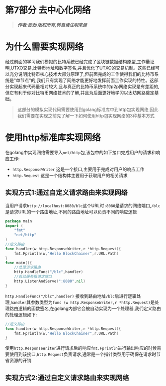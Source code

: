 第7部分 去中心化网络
============

> ***作者:彭劲  版权所有,转自请注明来源***

# 为什么需要实现网络

经过前面的学习我们模拟的比特系统已经完成了区块链数据结构原型,工作量证明,UTXO交易,比特币地址和数字签名,并且优化了UTXO的交易机制。这些已经可以充分说明比特币核心技术大部分原理了,但前面完成的工作使得我们的比特币系统是"单节点"的,我们只有实现了网络才能更好地发挥前面工作实现的特性。这部分实现起来代码量相对较大,且与真正的比特币系统中的p2p网络实现是有差距的,但它有利于你对比特币网络技术的了解,并且为后面更好地学习以太坊网路奠定基础。
> 这部分的模拟实现代码需要使用到golang标准库中到http包实现网络,因此我们需要在实现之前先了解一下如何使用http包实现网络的3种基本方式

# 使用http标准库实现网络

在golang中实现网络需要导入`net/http`包,该包中的如下接口完成用户的请求和响应工作:

* `http.ResponseWriter` 这是一个接口,主要用于完成对用户的响应工作
* `http.Request` 这是一个结构体主要用于获取用户的相关请求

## 实现方式1:通过自定义请求路由来实现网络

当用户请求`http://localhost:8080/blc`这个URL时`:8080`是请求的网络端口,`/blc`是请求URL的一个路由地址,不同的路由地址可以负责不同的响应逻辑

```go
package main
import (
	"fmt"
	"net/http"
)
//定义路由
func handler(w http.ResponseWriter,r *http.Request){
	fmt.Fprintln(w,"Hello BlockChainer",r.URL.Path)
}
func main(){
	//处理请求路由
	http.HandleFunc("/blc",handler)
	//启动服务器请求端口
	http.ListenAndServe(":8080",nil)
}
```

`http.HandleFunc("/blc",handler)` 接收到路由地址`/blc`后进行逻辑处理,`handler`其参数类型为`func (w http.ResponseWriter,r *http.Request)`是处理路由逻辑的函数签名,在golang内部它会被自动实现为一个处理器,我们定义路由的处理逻辑如下:

```go
//定义路由
func handler(w http.ResponseWriter,r *http.Request){
	fmt.Fprintln(w,"Hello BlockChainer",r.URL.Path)
}
```

使用`http.ResponseWriter`进行请求后的响应`fmt.Fprintln`进行输出响应的时候需要使用到该接口,`http.Request`负责请求,通常是一个指针类型用于确保在请求时节省资源的开销


## 实现方式2:通过自定义请求路由来实现网络

